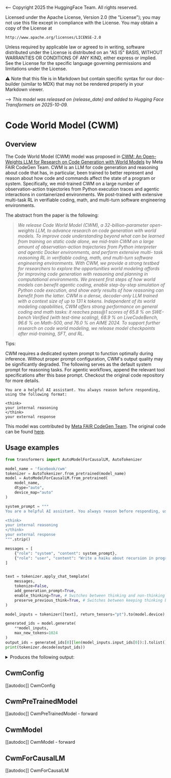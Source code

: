 <-- Copyright 2025 the HuggingFace Team. All rights reserved.

Licensed under the Apache License, Version 2.0 (the "License");
you may not use this file except in compliance with the License.
You may obtain a copy of the License at

    http://www.apache.org/licenses/LICENSE-2.0

Unless required by applicable law or agreed to in writing, software
distributed under the License is distributed on an "AS IS" BASIS,
WITHOUT WARRANTIES OR CONDITIONS OF ANY KIND, either express or implied.
See the License for the specific language governing permissions and
limitations under the License.

⚠️ Note that this file is in Markdown but contain specific syntax for our doc-builder (similar to MDX) that may not be rendered properly in your Markdown viewer.

-->
*This model was released on {release_date} and added to Hugging Face Transformers on 2025-10-09.*

# Code World Model (CWM)

## Overview

The Code World Model (CWM) model was proposed in [CWM: An Open-Weights LLM for Research on Code
Generation with World Models](https://ai.facebook.com/research/publications/cwm) by Meta FAIR CodeGen Team.
CWM is an LLM for code generation and reasoning about code that has, in particular, been trained
to better represent and reason about how code and commands affect the state of a program or system.
Specifically, we mid-trained CWM on a large number of observation-action trajectories from Python
execution traces and agentic interactions in containerized environments. We post-trained with
extensive multi-task RL in verifiable coding, math, and multi-turn software engineering environments.

The abstract from the paper is the following:

> *We release Code World Model (CWM), a 32-billion-parameter open-weights LLM, to advance research
on code generation with world models. To improve code understanding beyond what can be learned
from training on static code alone, we mid-train CWM on a large amount of observation-action
trajectories from Python interpreter and agentic Docker environments, and perform extensive multi-
task reasoning RL in verifiable coding, math, and multi-turn software engineering environments. With
CWM, we provide a strong testbed for researchers to explore the opportunities world modeling affords
for improving code generation with reasoning and planning in computational environments. We
present first steps of how world models can benefit agentic coding, enable step-by-step simulation of
Python code execution, and show early results of how reasoning can benefit from the latter. CWM is
a dense, decoder-only LLM trained with a context size of up to 131 k tokens. Independent of its world
modeling capabilities, CWM offers strong performance on general coding and math tasks: it reaches
pass@1 scores of 65.8 % on SWE-bench Verified (with test-time scaling), 68.9 % on LiveCodeBench,
96.6 % on Math-500, and 76.0 % on AIME 2024. To support further research on code world modeling,
we release model checkpoints after mid-training, SFT, and RL.*

Tips:

CWM requires a dedicated system prompt to function optimally during inference. Without proper prompt
configuration, CWM's output quality may be significantly degraded. The following serves as the default
system prompt for reasoning tasks. For agentic workflows, append the relevant tool specifications
after this base prompt. Checkout the original code repository for more details.

```text
You are a helpful AI assistant. You always reason before responding, using the following format:

<think>
your internal reasoning
</think>
your external response
```

This model was contributed by [Meta FAIR CodeGen Team](https://huggingface.co/facebook).
The original code can be found [here](https://github.com/facebookresearch/cwm).

## Usage examples

```python
from transformers import AutoModelForCausalLM, AutoTokenizer

model_name = 'facebook/cwm'
tokenizer = AutoTokenizer.from_pretrained(model_name)
model = AutoModelForCausalLM.from_pretrained(
    model_name,
    dtype="auto",
    device_map="auto"
)

system_prompt = """
You are a helpful AI assistant. You always reason before responding, using the following format:

<think>
your internal reasoning
</think>
your external response
""".strip()

messages = [
    {"role": "system", "content": system_prompt},
    {"role": "user", "content": "Write a haiku about recursion in programming."}
]


text = tokenizer.apply_chat_template(
    messages,
    tokenize=False,
    add_generation_prompt=True,
    enable_thinking=True, # Switches between thinking and non-thinking modes. Default is True.
    preserve_previous_think=True, # Switches between keeping thinking blocks from previous messages or not. Default is True.
)

model_inputs = tokenizer([text], return_tensors="pt").to(model.device)

generated_ids = model.generate(
    **model_inputs,
    max_new_tokens=1024
)
output_ids = generated_ids[0][len(model_inputs.input_ids[0]):].tolist()
print(tokenizer.decode(output_ids))
```

<details>
<summary>Produces the following output:</summary>

    Okay, I need to write a haiku about recursion in programming. Let's start by recalling what recursion is. Recursion is a programming technique where a function calls itself in its own definition, often used to solve problems that can be broken down into smaller, similar sub-problems.

    A haiku is a three-line poem with a syllable count of 5-7-5. So, I need to capture the essence of recursion in a concise and poetic way. Let's think about the key elements of recursion: the function calling itself, the base case that stops the recursion, and the idea of breaking down problems into smaller parts.

    Maybe I can use imagery related to mirrors or reflections, since recursion often involves a function reflecting or repeating itself. Alternatively, I could use natural imagery like a spiral or a tree, which suggests self-similar patterns.

    Let me try to come up with some ideas. For example, "Function calls itself" could be a starting point. But how to make that into a haiku? Maybe something like:

    Function calls itself
    Base case stops the endless loop
    Spiral of code

    Hmm, that's a start. But maybe I can make it more poetic. Let's think about the idea of a function calling itself as a kind of infinite loop, but with a base case that stops it. That's like a spiral that unwinds at the center.

    Another angle: recursion is often used for problems that have a recursive structure, like tree traversals or factorial calculations. Maybe I can use a natural image to represent that.

    How about:

    Branches split again
    Leaves unfold in endless dance
    Roots hold the base case

    That's a bit more poetic. The branches splitting represent the recursive calls, the leaves unfolding could represent the processing of each sub-problem, and the roots holding the base case are what stops the recursion.

    Alternatively, maybe something simpler:

    Mirror within mirror
    Reflections infinite deep
    Base case breaks the glass

    This uses the mirror metaphor to represent the function calling itself, with the base case being the point where the recursion stops, breaking the infinite reflection.

    I think I like the mirror idea better. Let me refine that:

    Mirror within mirror
    Infinite reflections dance
    Base case shatters glass

    Yes, that seems to capture the idea of recursion well. The mirror represents the function calling itself, the infinite reflections are the recursive calls, and the base case shattering the glass is what stops the recursion.

    Let me check the syllable count:

    Mirror within mirror (5 syllables: Mir-ror-with-in-mir-ror)
    Infinite reflections dance (7 syllables: In-fi-nite-ref-lec-tions-dance)
    Base case shatters glass (5 syllables: Base-case-shat-ters-glass)

    Yes, that fits the 5-7-5 structure. I think that's a good haiku about recursion.
    </think>
    Mirror within mirror
    Infinite reflections dance
    Base case shatters glass<|eot_id|>

</details>

## CwmConfig

[[autodoc]] CwmConfig

## CwmPreTrainedModel

[[autodoc]] CwmPreTrainedModel
    - forward

## CwmModel

[[autodoc]] CwmModel
    - forward

## CwmForCausalLM

[[autodoc]] CwmForCausalLM
